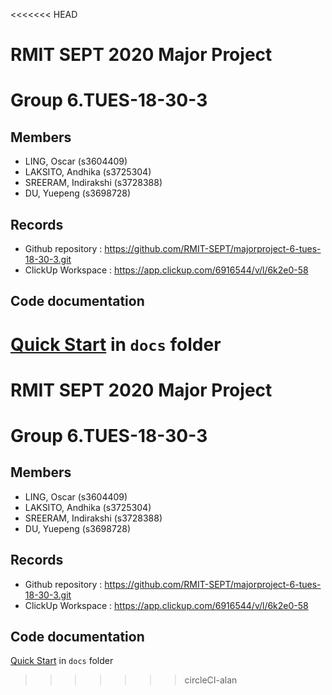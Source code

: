 <<<<<<< HEAD
# RMIT SEPT 2020 Major Project

# Group 6.TUES-18-30-3

## Members
* LING, Oscar (s3604409)
* LAKSITO, Andhika (s3725304)
* SREERAM, Indirakshi (s3728388)
* DU, Yuepeng (s3698728)

## Records

* Github repository : https://github.com/RMIT-SEPT/majorproject-6-tues-18-30-3.git
* ClickUp Workspace : https://app.clickup.com/6916544/v/l/6k2e0-58


## Code documentation

[Quick Start](/docs/README.md) in `docs` folder
=======
# RMIT SEPT 2020 Major Project

# Group 6.TUES-18-30-3

## Members
* LING, Oscar (s3604409)
* LAKSITO, Andhika (s3725304)
* SREERAM, Indirakshi (s3728388)
* DU, Yuepeng (s3698728)

## Records

* Github repository : https://github.com/RMIT-SEPT/majorproject-6-tues-18-30-3.git
* ClickUp Workspace : https://app.clickup.com/6916544/v/l/6k2e0-58


## Code documentation

[Quick Start](/docs/README.md) in `docs` folder
>>>>>>> circleCI-alan
